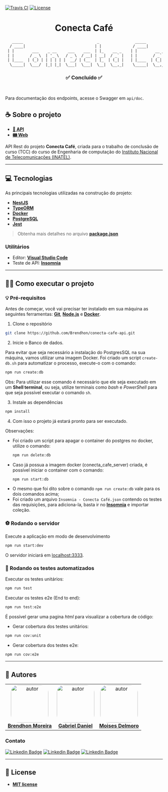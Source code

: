 [![Travis CI](https://img.shields.io/travis/com/Brendhon/conecta-cafe-api?label=Travis%20CI&logo=Travis)](https://app.travis-ci.com/Brendhon/conecta-cafe-api)
[![License](https://img.shields.io/github/license/Brendhon/conecta-cafe-api)](https://badges.mit-license.org/)

<h1 align="center">Conecta Café</h1>

```txt
   _____                                 _                _____            __        
  / ____|                               | |              / ____|          / _|       
 | |        ___    _ __     ___    ___  | |_    __ _    | |        __ _  | |_    ___ 
 | |       / _ \  | '_ \   / _ \  / __| | __|  / _` |   | |       / _` | |  _|  / _ \
 | |____  | (_) | | | | | |  __/ | (__  | |_  | (_| |   | |____  | (_| | | |   |  __/
  \_____|  \___/  |_| |_|  \___|  \___|  \__|  \__,_|    \_____|  \__,_| |_|    \___|

```

<h3 align="center">✅ Concluído ✅</h3><br>

Para documentação dos endpoints, acesse o Swagger em `api/doc`.

## ☕ Sobre o projeto

- **[🤖 API](https://github.com/Brendhon/conecta-cafe-api)**
- **[📟 Web](https://github.com/GabrielGSD/Conecta_Cafe_React)**

API Rest do projeto **Conecta Café**, criada para o trabalho de conclusão de curso (TCC) do curso de Engenharia de computação do [Instituto Nacional de Telecomunicações (INATEL)](https://inatel.br/home/).

---

## 💻 Tecnologias

As principais tecnologias utilizadas na construção do projeto:

 - **[NestJS](https://nestjs.com/)**
 - **[TypeORM](https://typeorm.io/#/)**
 - **[Docker](https://www.docker.com/)**
 - **[PostgreSQL](https://www.postgresql.org/)**
 - **[Jest](https://jestjs.io/)**
> Obtenha mais detalhes no arquivo **[package.json](https://github.com/Brendhon/conecta-cafe-api/blob/main/package.json)**

### Utilitários
- Editor:  **[Visual Studio Code](https://code.visualstudio.com/)**
- Teste de API:  **[Insomnia](https://insomnia.rest/)**

---

## 👨‍💻 Como executar o projeto

### 💡 Pré-requisitos

Antes de começar, você vai precisar ter instalado em sua máquina as seguintes ferramentas:
**[Git](https://git-scm.com)**, **[Node.js](https://nodejs.org/en/)** e **[Docker](https://www.docker.com/)**.<br> 


1. Clone o repositório
```bash
git clone https://github.com/Brendhon/conecta-cafe-api.git
```

2. Inicie o Banco de dados.

Para evitar que seja necessário a instalação do PostgresSQL na sua máquina, vamos utilizar uma imagem Docker. Foi criado um script `create-db.sh` para automatizar o processo, execute-o com o comando:

  ```bash
  npm run create:db
  ```

Obs: Para utilizar esse comando é necessário que ele seja executado em um **Shell terminal**, ou seja, utilize terminais como _bash_ e _PowerShell_ para que seja possível executar o comando `sh`.

3. Instale as dependências
```bash
npm install
```

4. Com isso o projeto já estará pronto para ser executado.

Observações:
* Foi criado um script para apagar o container do postgres no docker, utilize o comando:
  ```bash
  npm run delete:db
  ```
* Caso já possua a imagem docker (conecta_cafe_server) criada, é possível iniciar o container com o comando:
  ```bash
  npm run start:db
  ```
* O mesmo que foi dito sobre o comando `npm run create:db` vale para os dois comandos acima;
* Foi criado um arquivo `Insomnia - Conecta Café.json` contendo os testes das requisições, para adiciona-la, basta ir no **[Insomnia](https://insomnia.rest/)** e importar coleção. 

### ⚽ Rodando o servidor

Execute a aplicação em modo de desenvolvimento

```bash
npm run start:dev
```
O servidor iniciará em [localhost:3333](http://localhost:3333).

### 🤖 Rodando os testes automatizados

Executar os testes unitários: 
```bash
npm run test
```

Executar os testes e2e (End to end):
```bash
npm run test:e2e
```

É possível gerar uma pagina _html_ para visualizar a cobertura de código:

 - Gerar cobertura dos testes unitários:
  ```bash
  npm run cov:unit 
  ```

  - Gerar cobertura dos testes e2e:

  ```bash
  npm run cov:e2e 
  ```

---

## 👥 Autores

<table  style="text-align:center; border: none" >
<tr>

<td align="center"> 
<a href="https://github.com/Brendhon" style="text-align:center;">
<img style="border-radius: 20%;" src="https://github.com/brendhon.png" width="120px;" alt="autor"/><br> <strong> Brendhon Moreira </strong>
</a>
</td>

<td align="center"> 
<a href="https://github.com/GabrielGSD" style="text-align:center;">
<img style="border-radius: 20%;" src="https://github.com/GabrielGSD.png" width="120px;" alt="autor"/><br><strong> Gabriel Daniel </strong>
</a>
</td>

<td align="center"> 
<a href="https://github.com/MoisesSDelmoro" styles="text-align:center;">
<img style="border-radius: 20%;" src="https://github.com/MoisesSDelmoro.png" width="120px;" alt="autor"/><br><strong> Moises Delmoro </strong>
</a>
</td>

</tr>
</table>

### Contato

[![Linkedin Badge](https://img.shields.io/badge/-Brendhon-blue?style=flat-square&logo=Linkedin&logoColor=white&link=https://www.linkedin.com/in/brendhon-moreira)](https://www.linkedin.com/in/brendhon-moreira)
[![Linkedin Badge](https://img.shields.io/badge/-Gabriel-blue?style=flat-square&logo=Linkedin&logoColor=white&link=https://www.linkedin.com/in/gabriel-souza-b1995b216/)](https://www.linkedin.com/in/gabriel-souza-b1995b216/)
[![Linkedin Badge](https://img.shields.io/badge/-Moises-blue?style=flat-square&logo=Linkedin&logoColor=white&link=https://www.linkedin.com/in/moises-s-delmoro-8747651ba/)](https://www.linkedin.com/in/moises-s-delmoro-8747651ba/)

---
## 📝 License
- **[MIT license](https://choosealicense.com/licenses/mit/)**
